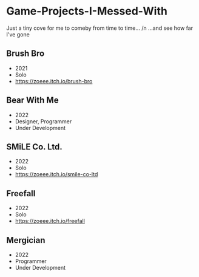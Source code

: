 # Game-Projects-I-Messed-With
Just a tiny cove for me to comeby from time to time... /n
...and see how far I've gone

## Brush Bro
- 2021
- Solo
- https://zoeee.itch.io/brush-bro
## Bear With Me
- 2022
- Designer, Programmer
- Under Development
## SMiLE Co. Ltd.
- 2022
- Solo
- https://zoeee.itch.io/smile-co-ltd
## Freefall
- 2022
- Solo
- https://zoeee.itch.io/freefall
## Mergician
- 2022
- Programmer
- Under Development
